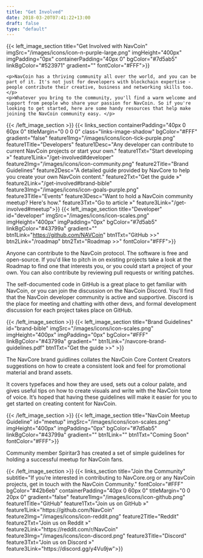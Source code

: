 ```yaml
---
title: "Get Involved"
date: 2018-03-20T07:41:22+13:00
draft: false
type: "default"
---
```

{{< left_image_section
    title="Get Involved with NavCoin"
    imgSrc="/images/icons/icon-n-purple-large.png"
    imgHeight="400px"
    imgPadding="0px"
    containerPadding="40px 0"
    bgColor="#7d5ab5"
    linkBgColor="#523971"
    gradient=""
    fontColor="#FFF">}}

    <p>NavCoin has a thriving community all over the world, and you can be part of it. It's not just for developers with blockchain expertise - people contribute their creative, business and networking skills too.</p>
    <p>Whatever you bring to the community, you'll find a warm welcome and support from people who share your passion for NavCoin. So if you're looking to get started, here are some handy resources that help make joining the NavCoin community easy. </p>
{{< /left_image_section >}}
{{< links_section
    containerPadding="40px 0 60px 0"
    titleMargin="0 0 0 0"
    class="links-image-shadow"
    bgColor="#FFF"
    gradient="false"
    feature1Img="/images/icons/icon-tick-purple.png"
    feature1Title="Developers"
    feature1Desc="Any developer can contribute to current NavCoin projects or start your own."
    feature1Txt="Start developing »"
    feature1Link="/get-involved#developer"
    feature2Img="/images/icons/icon-community.png"
    feature2Title="Brand Guidelines"
    feature2Desc="A detailed guide provided by NavCore to help you create your own NavCoin content."
    feature2Txt="Get the guide »"
    feature2Link="/get-involved#brand-bible"
    feature3Img="/images/icons/icon-goals-purple.png"
    feature3Title="Events"
    feature3Desc="Want to hold a NavCoin community meetup? Here's how."
    feature3Txt="Go to article »"
    feature3Link="/get-involved#meetup">}}
{{< left_image_section
    title="Developer"
    id="developer"
    imgSrc="/images/icons/icon-scales.png"
    imgHeight="400px"
    imgPadding="0px"
    bgColor="#7d5ab5"
    linkBgColor="#43799a"
    gradient=""
    btn1Link="https://github.com/NAVCoin"
    btn1Txt="GitHub >>"
    btn2Link="/roadmap"
    btn2Txt="Roadmap >>"
    fontColor="#FFF">}}
<p>Anyone can contribute to the NavCoin protocol. The software is free and open-source. If you'd like to pitch in on existing projects take a look at the Roadmap to find one that interests you, or you could start a project of your own. You can also contribute by reviewing pull requests or writing patches.</p>
<p>The self-documented code in GitHub is a great place to get familiar with NavCoin, or you can join the discussion on the NavCoin Discord. You'll find that the NavCoin developer community is active and supportive. Discord is the place for meeting and chatting with other devs, and formal development discussion for each project takes place on GitHub. </p>
{{< /left_image_section >}}
{{< left_image_section
    title="Brand Guidelines"
    id="brand-bible"
    imgSrc="/images/icons/icon-scales.png"
    imgHeight="400px"
    imgPadding="0px"
    bgColor="#FFF"
    linkBgColor="#43799a"
    gradient=""
    btn1Link="/navcore-brand-guidelines.pdf"
    btn1Txt="Get the guide >>"
    >}}
<p>The NavCore brand guidlines collates the NavCoin Core Content Creators suggestions on how to create a consistent look and feel for promotional material and brand assets.</p> 
<p>It covers typefaces and how they are used, sets out a colour palate, and gives useful tips on how to create visuals and write with the NavCoin tone of voice. It’s hoped that having these guidelines will make it easier for you to get started on creating content for NavCoin.</p>
{{< /left_image_section >}}
{{< left_image_section
    title="NavCoin Meetup Guideline"
    id="meetup"
    imgSrc="/images/icons/icon-scales.png"
    imgHeight="400px"
    imgPadding="0px"
    bgColor="#7d5ab5"
    linkBgColor="#43799a"
    gradient=""
    btn1Link=""
    btn1Txt="Coming Soon"
    fontColor="#FFF">}}
<p>Community member Spiritar3 has created a set of simple guidelines for holding a successful meetup for NavCoin fans.</p>
{{< /left_image_section >}}
{{< links_section
    title="Join the Community"
    subtitle="If you’re interested in contributing to NavCore.org or any NavCoin projects, get in touch with the NavCoin Community."
    fontColor="#FFF"
    bgColor="#42b6eb"
    containerPadding="40px 0 60px 0"
    titleMargin="0 0 20px 0"
    gradient="false"
    feature1Img="/images/icons/icon-github.png"
    feature1Title="GitHub"
    feature1Txt="Join us on GitHub »"
    feature1Link="https://github.com/NavCoin"
    feature2Img="/images/icons/icon-reddit.png"
    feature2Title="Reddit"
    feature2Txt="Join us on Reddit »"
    feature2Link="https://reddit.com/r/NavCoin"
    feature3Img="/images/icons/icon-discord.png"
    feature3Title="Discord"
    feature3Txt="Join us on Discord »"
    feature3Link="https://discord.gg/y4Vu9jw">}}